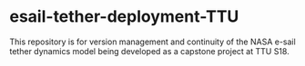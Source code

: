# esail-tether-deployment-TTU
This repository is for version management and continuity of the NASA e-sail tether dynamics model being developed as a capstone project at TTU S18.

